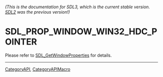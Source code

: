 ###### (This is the documentation for SDL3, which is the current stable version. [SDL2](https://wiki.libsdl.org/SDL2/) was the previous version!)
# SDL_PROP_WINDOW_WIN32_HDC_POINTER

Please refer to [SDL_GetWindowProperties](SDL_GetWindowProperties) for details.

----
[CategoryAPI](CategoryAPI), [CategoryAPIMacro](CategoryAPIMacro)

